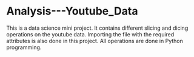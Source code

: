 # Analysis---Youtube_Data
This is a data science mini project. It contains different slicing and dicing operations on the youtube data. Importing the file with the required attributes is also done in this project. All operations are done in Python programming.
